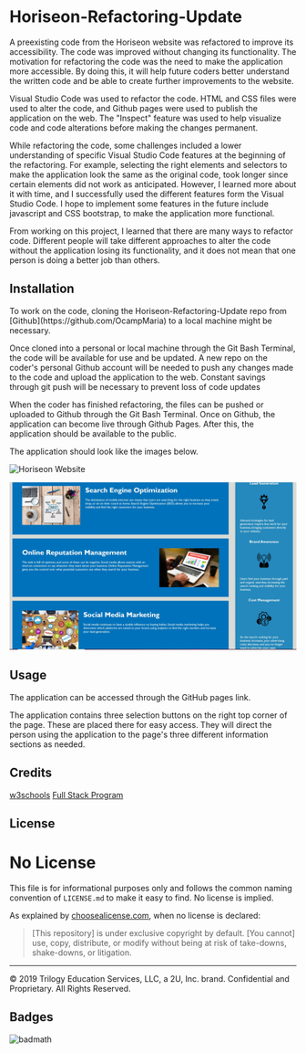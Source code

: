# Horiseon-Refactoring-Update
<p>
A preexisting code from the Horiseon website was refactored to improve its accessibility. The code was improved without changing its functionality. The motivation for refactoring the code was the need to make the application more accessible. By doing this, it will help future coders better understand the written code and be able to create further improvements to the website.
</p>

<p>
Visual Studio Code was used to refactor the code. HTML and CSS files were used to alter the code, and Github pages were used to publish the application on the web. The "Inspect" feature was used to help visualize code and code alterations before making the changes permanent. 
</p>

<p>
While refactoring the code, some challenges included a lower understanding of specific Visual Studio Code features at the beginning of the refactoring. For example, selecting the right elements and selectors to make the application look the same as the original code, took longer since certain elements did not work as anticipated. However, I learned more about it with time, and I successfully used the different features form the Visual Studio Code. I hope to implement some features in the future include javascript and CSS bootstrap, to make the application more functional.
</p>

<p>
From working on this project, I learned that there are many ways to refactor code. Different people will take different approaches to alter the code without the application losing its functionality, and it does not mean that one person is doing a better job than others. 
</p>

## Installation
<p>
To work on the code, cloning the Horiseon-Refactoring-Update repo from [Github](https://github.com/OcampMaria) to a local machine might be necessary.
</p>

<p>
Once cloned into a personal or local machine through the Git Bash Terminal, the code will be available for use and be updated. A new repo on the coder's personal Github account will be needed to push any changes made to the code and upload the application to the web. Constant savings through git push will be necessary to prevent loss of code updates
</p>

<p>
When the coder has finished refactoring, the files can be pushed or uploaded to Github through the Git Bash Terminal. Once on Github, the application can become live through Github Pages. After this, the application should be available to the public. 
</p>

<p>The application should look like the images below. </p>


![Horiseon Website](Develop/assets/images/HoriseonImage1.png?raw=true "Horiseon Website")

![Horiseon Website](Develop/assets/images/SharedScreenshot.png?raw=true "Horiseon Website")

## Usage
<p>
The application can be accessed through the GitHub pages link.
</p>
<p> The application contains three selection buttons on the right top corner of the page. These are placed there for easy access. They will direct the person using the application to the page's three different information sections as needed. 
</p>

## Credits
[w3schools](https://www.w3schools.com/html/)
[Full Stack Program](https://uclax.bootcampcontent.com/UCLA-Coding-Boot-Camp/ucla-la-fsf-pt-09-2020-u-c/tree/master)

## License
# No License

This file is for informational purposes only and follows the common naming convention of `LICENSE.md` to make it easy to find. No license is implied.

As explained by [choosealicense.com](https://choosealicense.com/no-permission/), when no license is declared: 

>[This repository] is under exclusive copyright by default. [You cannot] use, copy, distribute, or modify without being at risk of take-downs, shake-downs, or litigation.

---

© 2019 Trilogy Education Services, LLC, a 2U, Inc. brand.  Confidential and Proprietary.  All Rights Reserved.


## Badges
![badmath](https://img.shields.io/github/languages/top/nielsenjared/badmath)